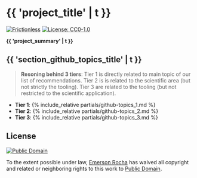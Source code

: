 # {{ 'project_title' | t }}
[![Frictionless](https://github.com/fititnt/awesome-spatial-epidemiology-and-public-health-surveillance/actions/workflows/frictionless.yml/badge.svg)](https://repository.frictionlessdata.io/pages/dashboard.html?user=fititnt&repo=awesome-spatial-epidemiology-and-public-health-surveillance&flow=frictionless)
[![License: CC0-1.0](https://img.shields.io/badge/License-CC0_1.0-lightgrey.svg)](http://creativecommons.org/publicdomain/zero/1.0/)

<!--
![{{ 'project_title' | t }} Banner](partials/awesome-spatial-epidemiology.jpg)
-->

**{{ 'project_summary' | t }}**


## {{ 'section_github_topics_title' | t }}
> **Resoning behind 3 tiers**: Tier 1 is directly related to main topic of our list of recommendations.
> Tier 2 is is related to the scientific area (but not strictly the tooling).
> Tier 3 are related to the tooling (but not restricted to the scientific application).

- **Tier 1**:
{% include_relative partials/github-topics_1.md %}
- **Tier 2**:
{% include_relative partials/github-topics_2.md %}
- **Tier 3**:
{% include_relative partials/github-topics_3.md %}

<!--

{% for item in site.i18n.mul.featured_compilations %}
  {{ item | json }}
  {{ item.name | t }}
  {% for item2 in item.resources %}
    {{ item2.name | t }}
  {% endfor %}
{% endfor %}

{{ datapackage.name }}
{{ datapackage.resource.biosafety_levels }}


-->


## License

[![Public Domain](partials/public-domain.png)](UNLICENSE)

To the extent possible under law, [Emerson Rocha](https://github.com/fititnt)
has waived all copyright and related or neighboring rights to this work to
[Public Domain](UNLICENSE).


<!--

> 2022-08-10:: PAREI EM  P1945 (https://prop-explorer.toolforge.org/, filtro wikidata property related to geography)

TODOs
- Maybe also add this to the wiki fields https://html.spec.whatwg.org/multipage/form-control-infrastructure.html#attr-fe-autocomplete-country
- Maybe P-Codes are based on FIPS?? https://en.wikipedia.org/wiki/List_of_FIPS_region_codes_(M%E2%80%93O)
- Wikidata SPARQL query equivalent https://www.wikidata.org/wiki/Property:P3921
- Maybe https://www.wikidata.org/wiki/Property:P1921
  - Example: https://www.wikidata.org/wiki/Property:P402

Good interfaces for inspiration:
- https://angryloki.github.io/mreid-resolver/

Etc
- https://www.wikidata.org/wiki/Q36524
- https://wiki.openstreetmap.org/wiki/Category:Properties
- model item (P5869) | specimen | example : https://www.wikidata.org/wiki/Property:P5869
- http://www.statoids.com/umz.html
-->